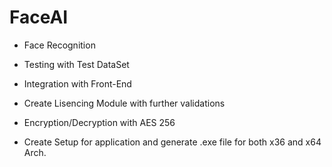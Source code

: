 # FaceAI

- Face Recognition

- Testing with Test DataSet

- Integration with Front-End

- Create Lisencing Module with further validations

- Encryption/Decryption with AES 256

- Create Setup for application and generate .exe file for both x36 and x64 Arch.
